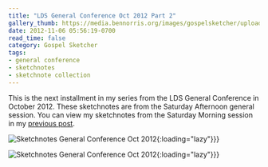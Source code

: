 ```yaml
---
title: "LDS General Conference Oct 2012 Part 2"
gallery_thumb: https://media.bennorris.org/images/gospelsketcher/uploads/2021/18b375b28b.jpg
date: 2012-11-06 05:56:19-0700
read_time: false
category: Gospel Sketcher
tags:
- general conference
- sketchnotes
- sketchnote collection
---
```


This is the next installment in my series from the LDS General Conference in October 2012. These sketchnotes are from the Saturday Afternoon general session. You can view my sketchnotes from the Saturday Morning session in my <a href="https://bennorris.org/2012/10/28/lds-general-conference" title="LDS General Conference Oct 2012 Part 1 of 5">previous post</a>.

![Sketchnotes General Conference Oct 2012](https://media.bennorris.org/images/gospelsketcher/uploads/2021/18b375b28b.jpg){:loading="lazy"}}}

![Sketchnotes General Conference Oct 2012](https://media.bennorris.org/images/gospelsketcher/uploads/2021/6d121bc536.jpg){:loading="lazy"}}}
